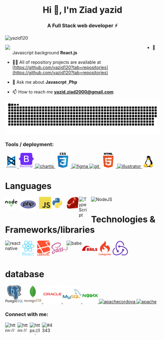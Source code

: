 
<h1 align="center">Hi 👋, I'm Ziad yazid</h1>
<h3 align="center">A Full Stack web developer ⚡</h3>

<p align="left"> <img src="https://komarev.com/ghpvc/?username=yazid120&label=Profile%20views&color=0e75b6&style=flat" alt="yazid120" /> </p>
<img align="left" width="480" src="https://github-readme-stats-git-masterrstaa-rickstaa.vercel.app/api?username=yazid120&theme=monokai" show_icons=true count_private=true />

- 🌱 Javascript background **React.js**

- 👨‍💻 All of repository projects are available at [https://github.com/yazid120?tab=repositories](https://github.com/yazid120?tab=repositories)

- 💬 Ask me about <b>Javascrpt</b> ,<b>Php</b>

- 📫 How to reach me **yazid.ziad2000@gmail.com**

<img align="center" src="https://github.com/ShinoKana/ShinoKana/blob/main/github-contribution-grid-snake.svg" width="1000" />


<h3 align="left"> Tools / deployment:</h3>
<p align="left"> <a href="https://backbonejs.org" target="_blank" rel="noreferrer"> <img src="https://raw.githubusercontent.com/devicons/devicon/master/icons/backbonejs/backbonejs-original-wordmark.svg" alt="backbonejs" width="40" height="40"/> </a> <a href="https://getbootstrap.com" target="_blank" rel="noreferrer"> <img src="https://raw.githubusercontent.com/devicons/devicon/master/icons/bootstrap/bootstrap-plain-wordmark.svg" alt="bootstrap" width="50" height="50"/> </a> <a href="https://www.chartjs.org" target="_blank" rel="noreferrer"> <img src="https://www.chartjs.org/media/logo-title.svg" alt="chartjs" width="50" height="50"/> </a> <a href="https://www.w3schools.com/css/" target="_blank" rel="noreferrer"> <img src="https://raw.githubusercontent.com/devicons/devicon/master/icons/css3/css3-original-wordmark.svg" alt="css3" width="50" height="50"/> </a> <a href="https://www.figma.com/" target="_blank" rel="noreferrer"> <img src="https://www.vectorlogo.zone/logos/figma/figma-icon.svg" alt="figma" width="40" height="40"/> </a> <a href="https://git-scm.com/" target="_blank" rel="noreferrer"> <img src="https://www.vectorlogo.zone/logos/git-scm/git-scm-icon.svg" alt="git" width="40" height="40"/> </a> <a href="https://www.w3.org/html/" target="_blank" rel="noreferrer"> <img src="https://raw.githubusercontent.com/devicons/devicon/master/icons/html5/html5-original-wordmark.svg" alt="html5" width="50" height="50"/> </a> <a href="https://www.adobe.com/in/products/illustrator.html" target="_blank" rel="noreferrer"> <img src="https://www.vectorlogo.zone/logos/adobe_illustrator/adobe_illustrator-icon.svg" alt="illustrator" width="40" height="40"/> </a> <a href="https://www.linux.org/" target="_blank" rel="noreferrer"> <img src="https://raw.githubusercontent.com/devicons/devicon/master/icons/linux/linux-original.svg" alt="linux" width="40" height="40"/> </a> 

# Languages
  <a href="https://nodejs.org" target="_blank" rel="noreferrer"> <img align="left" src="https://raw.githubusercontent.com/devicons/devicon/master/icons/nodejs/nodejs-original-wordmark.svg" alt="nodejs" width="40" height="40" style="padding-right:10px;"/> </a>
  <a href="https://www.php.net" target="_blank" rel="noreferrer"> <img align="left" src="https://raw.githubusercontent.com/devicons/devicon/master/icons/php/php-original.svg" alt="php" width="50" height="50" style="padding-right:10px;"/> </a> <a href="https://developer.mozilla.org/en-US/docs/Web/JavaScript" target="_blank" rel="noreferrer"> <img align="left" src="https://raw.githubusercontent.com/devicons/devicon/master/icons/javascript/javascript-original.svg" alt="javascript" width="40" height="40"/> </a> <a href="https://www.python.org" target="_blank" rel="noreferrer"><img align="left" src="https://raw.githubusercontent.com/devicons/devicon/master/icons/python/python-original.svg" alt="python" width="40" height="40" style="padding-right:10px;" /> </a> 
  <a href="https://www.ruby-lang.org/en/" target="_blank" rel="noreferrer"><img align="left" src="https://raw.githubusercontent.com/devicons/devicon/master/icons/ruby/ruby-original.svg" alt="python" width="40" height="40"/> </a> 
  <img align="left" alt="TypeScript" width="30px" style="padding-right:10px;" src="https://cdn.jsdelivr.net/gh/devicons/devicon/icons/typescript/typescript-plain.svg" />
  <img alt="NodeJS" width="30px" style="padding-right:10px;" src="https://cdn.jsdelivr.net/gh/devicons/devicon/icons/nodejs/nodejs-original.svg" /> </br>
  
# Technologies & Frameworks/libraries
  <a href="https://reactnative.dev/" target="_blank" rel="noreferrer"> <img align="left" src="https://reactnative.dev/img/header_logo.svg" alt="reactnative" width="50" height="50"/> </a>  <a href="https://reactjs.org/" target="_blank" rel="noreferrer"> <img align="left" src="https://raw.githubusercontent.com/devicons/devicon/master/icons/react/react-original-wordmark.svg" alt="react" width="50" height="50"/> </a><a href="https://laravel.com/" target="_blank" rel="noreferrer"> <img align="left" src="https://raw.githubusercontent.com/devicons/devicon/master/icons/laravel/laravel-plain-wordmark.svg" alt="laravel" width="50" height="50"/> </a> <a href="https://redux.js.org" target="_blank" rel="noreferrer"><img src="https://raw.githubusercontent.com/devicons/devicon/master/icons/redux/redux-original.svg" alt="redux" width="50" height="50"/> </a> <a href="https://sass-lang.com" target="_blank" rel="noreferrer"><img align="left" src="https://raw.githubusercontent.com/devicons/devicon/master/icons/sass/sass-original.svg" alt="sass" width="50" height="50"/> </a> <a href="https://babeljs.io/" target="_blank" rel="noreferrer"> <img align="left" src="https://www.vectorlogo.zone/logos/babeljs/babeljs-icon.svg" alt="babel" width="50" height="50"/> </a> <a href="https://rubyonrails.org/" target="_blank" rel="noreferrer"> <img align="left" src="https://raw.githubusercontent.com/devicons/devicon/master/icons/rails/rails-plain-wordmark.svg" alt="rails" width="50" height="50"/></a><a href="https://codeigniter.com/" target="_blank" rel="noreferrer"> <img align="left" src="https://raw.githubusercontent.com/devicons/devicon/master/icons/codeigniter/codeigniter-plain-wordmark.svg" alt="rails" width="50" height="50"/></a>
  
# database
<a href="https://www.mongodb.com/" target="_blank" rel="noreferrer"> <img src="https://raw.githubusercontent.com/devicons/devicon/master/icons/mongodb/mongodb-original-wordmark.svg" alt="mongodb" width="60" height="60"/> </a> <a href="https://www.oracle.com/" target="_blank" rel="noreferrer"> <img src="https://raw.githubusercontent.com/devicons/devicon/master/icons/oracle/oracle-original.svg" alt="oracle" width="60" height="60"/> </a> <a href="https://www.mysql.com/" target="_blank" rel="noreferrer"> <img src="https://raw.githubusercontent.com/devicons/devicon/master/icons/mysql/mysql-original-wordmark.svg" alt="mysql" width="60" height="60"/> </a> <a href="https://www.postgresql.org/" target="_blank" rel="noreferrer"> <img align="left" src="https://raw.githubusercontent.com/devicons/devicon/master/icons/postgresql/postgresql-original-wordmark.svg" alt="postgresql" width="60" height="60"/> </a> 
<a href="https://www.nginx.com" target="_blank" rel="noreferrer"> <img src="https://raw.githubusercontent.com/devicons/devicon/master/icons/nginx/nginx-original.svg" alt="nginx" width="50" height="50"/> </a> <a href="https://cordova.apache.org/" target="_blank" rel="noreferrer"> <img src="https://www.vectorlogo.zone/logos/apache_cordova/apache_cordova-icon.svg" alt="apachecordova" width="50" height="50"/> </a> <a href="https://httpd.apache.org/" target="_blank" rel="noreferrer"><img src="https://www.vectorlogo.zone/logos/apache/apache-icon.svg" alt="apache" width="50" height="50"/> </a>

<h3 align="left">Connect with me:</h3>
<p align="left">
<a href="https://linkedin.com/in/ziad-mouhamed-yazid-802057218/" target="blank"><img align="left"  src="https://raw.githubusercontent.com/rahuldkjain/github-profile-readme-generator/master/src/images/icons/Social/linked-in-alt.svg" alt="https://www.linkedin.com/in/ziad-mouhamed-yazid-802057218/" height="30" width="40" /></a>
<a href="https://instagram.com/yazid.ziad/" target="blank"><img align="left" src="https://raw.githubusercontent.com/rahuldkjain/github-profile-readme-generator/master/src/images/icons/Social/instagram.svg" alt="https://www.instagram.com/yazid.ziad/" height="30" width="40" /></a>
<a href="https://leetcode.com/kevinmak12/" target="blank"><img align="left" src="https://raw.githubusercontent.com/rahuldkjain/github-profile-readme-generator/master/src/images/icons/Social/leet-code.svg" alt="https://leetcode.com/kevinmak12/" height="40" width="40" /></a>
<a href="https://discord.gg/#4343" target="blank"><img align="left" src="https://raw.githubusercontent.com/rahuldkjain/github-profile-readme-generator/master/src/images/icons/Social/discord.svg" alt="#4343" height="50" width="40" /></a>
</p>
